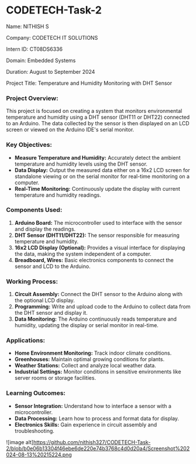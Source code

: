 # CODETECH-Task-2

Name: NITHISH S

Company: CODETECH IT SOLUTIONS

Intern ID: CT08DS6336

Domain: Embedded Systems

Duration: August to September 2024

Project Title: Temperature and Humidity Monitoring with DHT Sensor


### Project Overview:
This project is focused on creating a system that monitors environmental temperature and humidity using a DHT sensor (DHT11 or DHT22) connected to an Arduino. The data collected by the sensor is then displayed on an LCD screen or viewed on the Arduino IDE's serial monitor.

### Key Objectives:
- **Measure Temperature and Humidity:** Accurately detect the ambient temperature and humidity levels using the DHT sensor.
- **Data Display:** Output the measured data either on a 16x2 LCD screen for standalone viewing or on the serial monitor for real-time monitoring on a computer.
- **Real-Time Monitoring:** Continuously update the display with current temperature and humidity readings.

### Components Used:
1. **Arduino Board:** The microcontroller used to interface with the sensor and display the readings.
2. **DHT Sensor (DHT11/DHT22):** The sensor responsible for measuring temperature and humidity.
3. **16x2 LCD Display (Optional):** Provides a visual interface for displaying the data, making the system independent of a computer.
4. **Breadboard, Wires:** Basic electronics components to connect the sensor and LCD to the Arduino.

### Working Process:
1. **Circuit Assembly:** Connect the DHT sensor to the Arduino along with the optional LCD display.
2. **Programming:** Write and upload code to the Arduino to collect data from the DHT sensor and display it.
3. **Data Monitoring:** The Arduino continuously reads temperature and humidity, updating the display or serial monitor in real-time.

### Applications:
- **Home Environment Monitoring:** Track indoor climate conditions.
- **Greenhouses:** Maintain optimal growing conditions for plants.
- **Weather Stations:** Collect and analyze local weather data.
- **Industrial Settings:** Monitor conditions in sensitive environments like server rooms or storage facilities.

### Learning Outcomes:
- **Sensor Integration:** Understand how to interface a sensor with a microcontroller.
- **Data Processing:** Learn how to process and format data for display.
- **Electronics Skills:** Gain experience in circuit assembly and troubleshooting.

![image alt]https://github.com/nithish327/CODETECH-Task-2/blob/b0e06b13304f46ebe6de220e74b3768c4d0d20a4/Screenshot%202024-08-13%20215224.png

